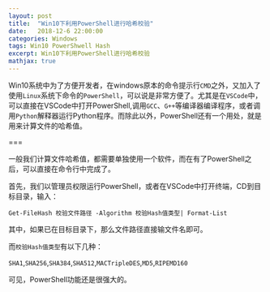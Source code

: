 ```yaml
---
layout: post
title:  "Win10下利用PowerShell进行哈希校验"
date:   2018-12-6 22:00:00
categories: Windows
tags: Win10 PowerShwell Hash
excerpt: Win10下利用PowerShell进行哈希校验
mathjax: true
---
```


Win10系统中为了方便开发者，在windows原本的命令提示行`CMD`之外，又加入了使用`Linux`系统下命令的`PowerShell`，可以说是非常方便了。尤其是在`VSCode`中，可以直接在VSCode中打开PowerShell,调用`GCC`、`G++`等编译器编译程序，或者调用`Python`解释器运行Python程序。而除此以外，PowerShell还有一个用处，就是用来计算文件的哈希值。

===

一般我们计算文件哈希值，都需要单独使用一个软件，而在有了PowerShell之后，可以直接在命令行中完成了。

首先，我们以管理员权限运行PowerShell，或者在VSCode中打开终端，CD到目标目录，输入：

```shell
Get-FileHash 校验文件路径 -Algorithm 校验Hash值类型| Format-List
```

其中，如果已在目标目录下，那么文件路径直接输文件名即可。

而`校验Hash值类型`有以下几种：

`SHA1`,`SHA256`,`SHA384`,`SHA512`,`MACTripleDES`,`MD5`,`RIPEMD160`



可见，PowerShell功能还是很强大的。